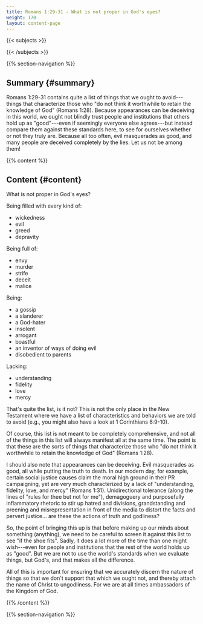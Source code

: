```yaml
---
title: Romans 1:29-31 - What is not proper in God's eyes?
weight: 170
layout: content-page
---
```


{{< subjects >}}

{{< /subjects >}}

{{% section-navigation %}}

<!-- ## Video {#video}

{{% video
videoId=""

videoPlaylist=""

slides="https://bibledocs.org/slides/"
%}} -->

## Summary {#summary}

Romans 1:29-31 contains quite a list of things that we ought to avoid---things that characterize those who "do not think it worthwhile to retain the knowledge of God" (Romans 1:28). Because appearances can be deceiving in this world, we ought not blindly trust people and institutions that others hold up as "good"---even if seemingly everyone else agrees---but instead compare them against these standards here, to see for ourselves whether or not they truly are. Because all too often, evil masquerades as good, and many people are deceived completely by the lies. Let us not be among them!

<!-- ## Timestamps {#timestamps} -->

{{% content %}}

## Content {#content}

<!-- --- -->

What is not proper in God's eyes?

Being filled with every kind of:

- wickedness
- evil
- greed
- depravity

Being full of:

- envy
- murder
- strife
- deceit
- malice

Being:

- a gossip
- a slanderer
- a God-hater
- insolent
- arrogant
- boastful
- an inventor of ways of doing evil
- disobedient to parents

Lacking:

- understanding
- fidelity
- love
- mercy

That's quite the list, is it not? This is not the only place in the New Testament where we have a list of characteristics and behaviors we are told to avoid (e.g., you might also have a look at 1 Corinthians 6:9-10).

Of course, this list is not meant to be completely comprehensive, and not all of the things in this list will always manifest all at the same time. The point is that these are the sorts of things that characterize those who "do not think it worthwhile to retain the knowledge of God" (Romans 1:28).

I should also note that appearances can be deceiving. Evil masquerades as good, all while putting the truth to death. In our modern day, for example, certain social justice causes claim the moral high ground in their PR campaigning, yet are very much characterized by a lack of "understanding, fidelity, love, and mercy" (Romans 1:31). Unidirectional tolerance (along the lines of "rules for thee but not for me"), demagoguery and purposefully inflammatory rhetoric to stir up hatred and divisions, grandstanding and preening and misrepresentation in front of the media to distort the facts and pervert justice... are these the actions of truth and godliness?

So, the point of bringing this up is that before making up our minds about something (anything), we need to be careful to screen it against this list to see "if the shoe fits". Sadly, it does a lot more of the time than one might wish---even for people and institutions that the rest of the world holds up as "good". But we are not to use the world's standards when we evaluate things, but God's, and that makes all the difference.

All of this is important for ensuring that we accurately discern the nature of things so that we don't support that which we ought not, and thereby attach the name of Christ to ungodliness. For we are at all times ambassadors of the Kingdom of God.

{{% /content %}}


<!-- {{% transcript %}}

## Video/audio transcript {#video-audio-transcript}



{{% /transcript %}} -->

{{% section-navigation %}}

